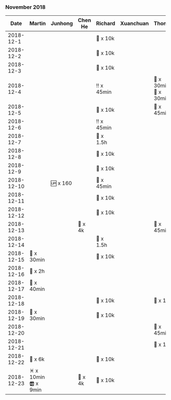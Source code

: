 
### November 2018

| Date       | Martin   | Junhong       |  Chen He       |Richard   | Xuanchuan | Thomas |
|-----------|---------------|---------------|---------------|---------------|---------------|---------------|
| 2018-12-1|   |    |  | :runner: x 10k |  ||
| 2018-12-2|   |    |  | :runner: x 10k |  ||
| 2018-12-3|   |    |  | :runner: x 10k |  | |
| 2018-12-4|   |    |  |  :bangbang: x 45min |  | :european_castle: x 30min <br> :dancer: x 30min|
| 2018-12-5|   |    |  | :runner: x 10k |  | :dancer: x 45min|
| 2018-12-6|   |    |  |  :bangbang: x 45min |  | |
| 2018-12-7|   |     |  | :tennis: x 1.5h  |  ||
| 2018-12-8|   |    |  | :runner: x 10k |  | |
| 2018-12-9|   |    |  | :runner: x 10k |  | |
| 2018-12-10|   | :up: x 160    |  | :punch: x 45min |  | |
| 2018-12-11|   |    |  | :runner: x 10k |  | |
| 2018-12-12|   |    |  | :runner: x 10k |  | |
| 2018-12-13|   |    | :runner: x 4k |  |  | :dancer: x 45min|
| 2018-12-14|     |    |  | :tennis: x 1.5h  |  | |
| 2018-12-15|  :runner: x 30min   |    |  | :runner: x 10k  |  | |
| 2018-12-16|  :mount_fuji: x 2h   |    |  |  |  | |
| 2018-12-17|  :runner: x 40min   |    |  |  |  | |
| 2018-12-18|   |    |  | :runner: x 10k |  | :european_castle: x 1h |
| 2018-12-19|  :runner: x 30min   |    |  |  :runner: x 10k  |  | |
| 2018-12-20|   |    |  |  |  | :dancer: x 45min|
| 2018-12-21|   |    |  |  |  | :european_castle: x 1h |
| 2018-12-22|  :runner: x 6k |    |  |  :runner: x 10k  |  | |
| 2018-12-23|  :pisces: x 10min <br> :ab: x 9min |    | :runner: x 4k |  :runner: x 10k  |  | |

<!--
| 2018-12-1|  :arrow_down: x 100  |     |  | :bangbang: x 45min  |  ||
| 2018-12-2| :basketball: x 1h  |    |  |    :hourglass_flowing_sand: x 45 <br> :tennis: x 1.5h  |  ||
| 2018-12-3|   |     |  | :runner: x 10k |  ||
| 2018-12-4|   |     |  | :runner: x 10k |  ||
| 2018-12-4|   :arrow_down: x 100   |     |  | |  ||
| 2018-12-5|   |     |  | :runner: x 10k |  ||
| 2018-12-6|   |     |  | :bangbang: x 45min | :basketball: x 2h ||
| 2018-12-7|   |     |  | :runner: x 10k |  ||
| 2018-12-8|   |     |  | :bangbang: x 45min |  ||
| 2018-12-9|   |     |  | :tennis: x 1.5h  |  ||
| 2018-12-10|   |     |  | :runner: x 10k | :basketball: x 2h  ||
| 2018-12-11|   |     |  | :runner: x 10k |  ||
| 2018-12-12|   |     |  | :hourglass_flowing_sand: x 45min |  ||
| 2018-12-13|   |     |  | :bangbang: x 45min |  ||
| 2018-12-17|  :arrow_down: x 50 <br> :up: x 100 |     |  | :up: x 200 |  ||
| 2018-12-18|   |     |  | :runner: x 10k |  ||
| 2018-12-19|   |     |  | :runner: x 10k |  ||
| 2018-12-20|   | :up: x 100    |  | :bangbang: x 45min |  | :dancer: x 1h|
| 2018-12-21|   |    |  | :hourglass_flowing_sand: x 45min <br>  :runner: x 10k |  | :european_castle: x 1h|
| 2018-12-24|   |    |  | :runner: x 10k  |  | :tennis: x 2h|
| 2018-12-25|   |    |  | :runner: x 10k  |  | |
| 2018-12-27|   |    |  | :ferris_wheel: x 100  |  | :european_castle: x 30min |
| 2018-12-28|   |    |  | :runner: x 10k  |  | :dancer: x 1h |
| 2018-12-29|   |     |  | :bangbang: x 45min |  ||
| 2018-12-30| :runner: x 5k <br> :seven: x 1   | | | :tennis: x 1.5h  | | :mount_fuji: x 3h  |
-->

